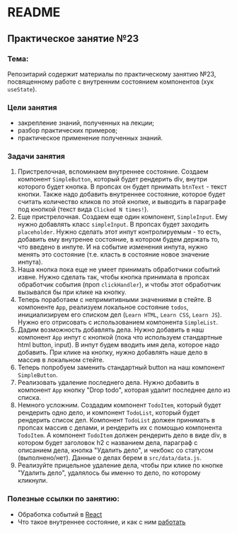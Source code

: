 # README

## Практическое занятие №23

### Тема:

Репозитарий содержит материалы по практическому занятию №23, посвященному работе с внутренним состоянием компонентов (хук `useState`).

### Цели занятия
- закрепление знаний, полученных на лекции;
- разбор практических примеров;
- практическое применение полученных знаний.

### Задачи занятия
1. Пристрелочная, вспоминаем внутреннее состояние. Создаем компонент `SimpleButton`, который будет рендерить div, внутри которого будет кнопка. В пропсах он будет прнимать `btnText` - текст кнопки. Также надо добавить внутреннее состояние, которое будет считать количество кликов по этой кнопке, и выводить в параграфе под кнопкой (текст вида `Clicked N times!`).
2. Еще пристрелочная. Создаем еще один компонент, `SimpleInput`. Ему нужно добавлять класс `simpleInput`. В пропсах будет заходить `placeholder`. Нужно сделать этот инпут контролируемым - то есть, добавить ему внутренее состояние, в котором будем держать то, что введено в инпуте. И на событие изменения инпута, нужно менять это состояние (т.е. класть в состояние новое значение инпута).
3. Наша кнопка пока еще не умеет принимать обработчики событий извне. Нужно сделать так, чтобы кнопка принимала в пропсах обработчик события (проп `clickHandler`), и чтобы этот обработчик вызывался бы при клике на кнопку.
4. Теперь поработаем с непримитивными значениями в стейте. В компоненте `App`, реализуем локальное состояние `todos`, инициализируем его списком дел (`Learn HTML`, `Learn CSS`, `Learn JS`). Нужно его отрисовать с использованием компонента `SimpleList`.
5. Дадим возможность добавлять дела. Нужно добавить в наш компонент `App` инпут с кнопкой (пока что используем стандартные html button, input). В инпут будем вводить имя дела, которое надо добавить. При клике на кнопку, нужно добавлять наше дело в массив в локальном стейте.
6. Теперь попробуем заменить стандартный button на наш компонент `SimpleButton`.
7. Реализовать удаление последнего дела. Нужно добавить в компонент `App` кнопку "Drop todo", которая удалит последнее дело из списка.
8. Немного усложним. Создадим компонент `TodoItem`, который будет рендерить одно дело, и компонент `TodoList`, который будет рендерить список дел. Компонент `TodoList` должен принимать в пропсах массив с делами, и рендерить их с помощью компонента `TodoItem`. А компонент `TodoItem` должен рендерить дело в виде div, в котором будет заголовок h2 с названием дела, параграф с описанием дела, кнопка "Удалить дело", и чекбокс со статусом (выполнено/нет). Данные о делах берем в `src/data/data.js`.
9. Реализуйте прицельное удаление дела, чтобы при клике по кнопке "Удалить дело", удалялось бы именно то дело, по которому кликнули.

### Полезные ссылки по занятию:
 - Обработка событий в [React](https://react.dev/learn/responding-to-events)
 - Что такое внутреннее состояние, и как с ним [работать](https://react.dev/learn/state-a-components-memory)